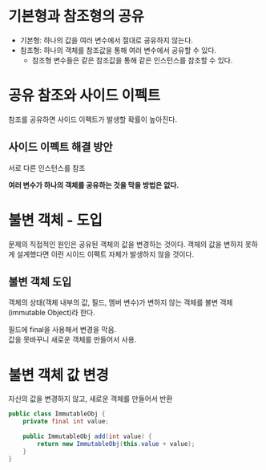 # 기본형과 참조형의 공유
- 기본형: 하나의 값을 여러 변수에서 절대로 공유하지 않는다.
- 참조형: 하나의 객체를 참조값을 통해 여러 변수에서 공유할 수 있다.
  - 참조형 변수들은 같은 참조값을 통해 같은 인스턴스를 참조할 수 있다.

# 공유 참조와 사이드 이펙트
참조를 공유하면 사이드 이펙트가 발생할 확률이 높아진다.

## 사이드 이펙트 해결 방안 
서로 다른 인스턴스를 참조

**여러 변수가 하나의 객체를 공유하는 것을 막을 방법은 없다.**

# 불변 객체 - 도입
문제의 직접적인 원인은 공유된 객체의 값을 변경하는 것이다.
객체의 값을 변하지 못하게 설계했다면 이런 시이드 이펙트 자체가 발생하지 않을 것이다.

## 불변 객체 도입
객체의 상태(객체 내부의 값, 필드, 멤버 변수)가 변하지 않는 객체를 불변 객체(immutable Object)라 한다.

필드에 final을 사용해서 변경을 막음.  
값을 못바꾸니 새로운 객체를 만들어서 사용.

# 불변 객체 값 변경
자신의 값을 변경하지 않고, 새로운 객체를 만들어서 반환
```java
public class ImmutableObj {
    private final int value;
    
    public ImmutableObj add(int value) {
        return new ImmutableObj(this.value + value);
    }
}
```





